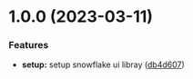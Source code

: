 # 1.0.0 (2023-03-11)


### Features

* **setup:** setup snowflake ui libray ([db4d607](https://github.com/snowpact/snowflake/commit/db4d60718cb9bbebf093351252ebefbd648a48db))

